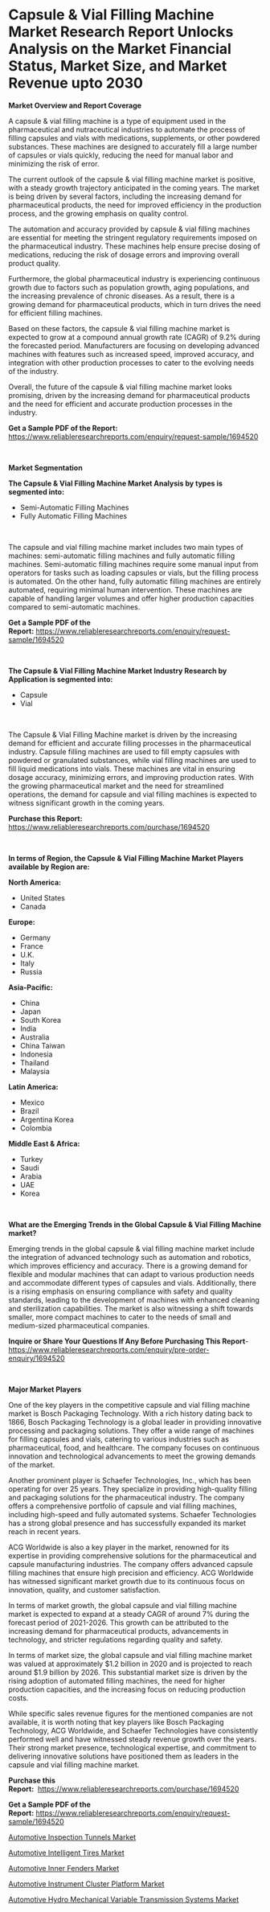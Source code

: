 <p><h1>Capsule & Vial Filling Machine Market Research Report Unlocks Analysis on the Market Financial Status, Market Size, and Market Revenue upto 2030</h1></p><p><strong>Market Overview and Report Coverage</strong></p>
<p><p>A capsule & vial filling machine is a type of equipment used in the pharmaceutical and nutraceutical industries to automate the process of filling capsules and vials with medications, supplements, or other powdered substances. These machines are designed to accurately fill a large number of capsules or vials quickly, reducing the need for manual labor and minimizing the risk of error.</p><p>The current outlook of the capsule & vial filling machine market is positive, with a steady growth trajectory anticipated in the coming years. The market is being driven by several factors, including the increasing demand for pharmaceutical products, the need for improved efficiency in the production process, and the growing emphasis on quality control.</p><p>The automation and accuracy provided by capsule & vial filling machines are essential for meeting the stringent regulatory requirements imposed on the pharmaceutical industry. These machines help ensure precise dosing of medications, reducing the risk of dosage errors and improving overall product quality.</p><p>Furthermore, the global pharmaceutical industry is experiencing continuous growth due to factors such as population growth, aging populations, and the increasing prevalence of chronic diseases. As a result, there is a growing demand for pharmaceutical products, which in turn drives the need for efficient filling machines.</p><p>Based on these factors, the capsule & vial filling machine market is expected to grow at a compound annual growth rate (CAGR) of 9.2% during the forecasted period. Manufacturers are focusing on developing advanced machines with features such as increased speed, improved accuracy, and integration with other production processes to cater to the evolving needs of the industry.</p><p>Overall, the future of the capsule & vial filling machine market looks promising, driven by the increasing demand for pharmaceutical products and the need for efficient and accurate production processes in the industry.</p></p>
<p><strong>Get a Sample PDF of the Report:</strong> <a href="https://www.reliableresearchreports.com/enquiry/request-sample/1694520">https://www.reliableresearchreports.com/enquiry/request-sample/1694520</a></p>
<p>&nbsp;</p>
<p><strong>Market Segmentation</strong></p>
<p><strong>The Capsule & Vial Filling Machine Market Analysis by types is segmented into:</strong></p>
<p><ul><li>Semi-Automatic Filling Machines</li><li>Fully Automatic Filling Machines</li></ul></p>
<p>&nbsp;</p>
<p><p>The capsule and vial filling machine market includes two main types of machines: semi-automatic filling machines and fully automatic filling machines. Semi-automatic filling machines require some manual input from operators for tasks such as loading capsules or vials, but the filling process is automated. On the other hand, fully automatic filling machines are entirely automated, requiring minimal human intervention. These machines are capable of handling larger volumes and offer higher production capacities compared to semi-automatic machines.</p></p>
<p><strong>Get a Sample PDF of the Report:</strong>&nbsp;<a href="https://www.reliableresearchreports.com/enquiry/request-sample/1694520">https://www.reliableresearchreports.com/enquiry/request-sample/1694520</a></p>
<p>&nbsp;</p>
<p><strong>The Capsule & Vial Filling Machine Market Industry Research by Application is segmented into:</strong></p>
<p><ul><li>Capsule</li><li>Vial</li></ul></p>
<p>&nbsp;</p>
<p><p>The Capsule & Vial Filling Machine market is driven by the increasing demand for efficient and accurate filling processes in the pharmaceutical industry. Capsule filling machines are used to fill empty capsules with powdered or granulated substances, while vial filling machines are used to fill liquid medications into vials. These machines are vital in ensuring dosage accuracy, minimizing errors, and improving production rates. With the growing pharmaceutical market and the need for streamlined operations, the demand for capsule and vial filling machines is expected to witness significant growth in the coming years.</p></p>
<p><strong>Purchase this Report:</strong>&nbsp; <a href="https://www.reliableresearchreports.com/purchase/1694520">https://www.reliableresearchreports.com/purchase/1694520</a></p>
<p>&nbsp;</p>
<p><strong>In terms of Region, the Capsule & Vial Filling Machine Market Players available by Region are:</strong></p>
<p>
    <p> <strong> North America: </strong>
        <ul>
            <li>United States</li>
            <li>Canada</li>
        </ul>
        </p> 
    <p> <strong> Europe: </strong>
        <ul>
            <li>Germany</li>
            <li>France</li>
            <li>U.K.</li>
            <li>Italy</li>
            <li>Russia</li>
        </ul>
        </p> 
    <p> <strong> Asia-Pacific: </strong>
        <ul>
            <li>China</li>
            <li>Japan</li>
            <li>South Korea</li>
            <li>India</li>
            <li>Australia</li>
            <li>China Taiwan</li>
            <li>Indonesia</li>
            <li>Thailand</li>
            <li>Malaysia</li>
        </ul>
        </p> 
    <p> <strong> Latin America: </strong>
        <ul>
            <li>Mexico</li>
            <li>Brazil</li>
            <li>Argentina Korea</li>
            <li>Colombia</li>
        </ul>
        </p> 
    <p> <strong> Middle East & Africa: </strong>
        <ul>
            <li>Turkey</li>
            <li>Saudi</li>
            <li>Arabia</li>
            <li>UAE</li>
            <li>Korea</li>
        </ul>
    </p>
    </p>
<p>&nbsp;</p>
<p><strong>What are the Emerging Trends in the Global Capsule & Vial Filling Machine market?</strong></p>
<p><p>Emerging trends in the global capsule & vial filling machine market include the integration of advanced technology such as automation and robotics, which improves efficiency and accuracy. There is a growing demand for flexible and modular machines that can adapt to various production needs and accommodate different types of capsules and vials. Additionally, there is a rising emphasis on ensuring compliance with safety and quality standards, leading to the development of machines with enhanced cleaning and sterilization capabilities. The market is also witnessing a shift towards smaller, more compact machines to cater to the needs of small and medium-sized pharmaceutical companies.</p></p>
<p><strong>Inquire or Share Your Questions If Any Before Purchasing This Report</strong>- <a href="https://www.reliableresearchreports.com/enquiry/pre-order-enquiry/1694520">https://www.reliableresearchreports.com/enquiry/pre-order-enquiry/1694520</a></p>
<p>&nbsp;</p>
<p><strong>Major Market Players</strong></p>
<p><p>One of the key players in the competitive capsule and vial filling machine market is Bosch Packaging Technology. With a rich history dating back to 1866, Bosch Packaging Technology is a global leader in providing innovative processing and packaging solutions. They offer a wide range of machines for filling capsules and vials, catering to various industries such as pharmaceutical, food, and healthcare. The company focuses on continuous innovation and technological advancements to meet the growing demands of the market.</p><p>Another prominent player is Schaefer Technologies, Inc., which has been operating for over 25 years. They specialize in providing high-quality filling and packaging solutions for the pharmaceutical industry. The company offers a comprehensive portfolio of capsule and vial filling machines, including high-speed and fully automated systems. Schaefer Technologies has a strong global presence and has successfully expanded its market reach in recent years.</p><p>ACG Worldwide is also a key player in the market, renowned for its expertise in providing comprehensive solutions for the pharmaceutical and capsule manufacturing industries. The company offers advanced capsule filling machines that ensure high precision and efficiency. ACG Worldwide has witnessed significant market growth due to its continuous focus on innovation, quality, and customer satisfaction.</p><p>In terms of market growth, the global capsule and vial filling machine market is expected to expand at a steady CAGR of around 7% during the forecast period of 2021-2026. This growth can be attributed to the increasing demand for pharmaceutical products, advancements in technology, and stricter regulations regarding quality and safety.</p><p>In terms of market size, the global capsule and vial filling machine market was valued at approximately $1.2 billion in 2020 and is projected to reach around $1.9 billion by 2026. This substantial market size is driven by the rising adoption of automated filling machines, the need for higher production capacities, and the increasing focus on reducing production costs.</p><p>While specific sales revenue figures for the mentioned companies are not available, it is worth noting that key players like Bosch Packaging Technology, ACG Worldwide, and Schaefer Technologies have consistently performed well and have witnessed steady revenue growth over the years. Their strong market presence, technological expertise, and commitment to delivering innovative solutions have positioned them as leaders in the capsule and vial filling machine market.</p></p>
<p><strong>Purchase this Report:</strong>&nbsp;&nbsp;<a href="https://www.reliableresearchreports.com/purchase/1694520">https://www.reliableresearchreports.com/purchase/1694520</a></p>
<p></p>
<p><strong>Get a Sample PDF of the Report:</strong>&nbsp;<a href="https://www.reliableresearchreports.com/enquiry/request-sample/1694520">https://www.reliableresearchreports.com/enquiry/request-sample/1694520</a></p>
<p><p><a href="https://www.linkedin.com/pulse/automotive-inspection-tunnels-market-research-report/">Automotive Inspection Tunnels Market</a></p><p><a href="https://www.linkedin.com/pulse/automotive-intelligent-tires-market-share-amp-new-trends-analysis/">Automotive Intelligent Tires Market</a></p><p><a href="https://www.linkedin.com/pulse/automotive-inner-fenders-market-size-2023-2030-global-industrial/">Automotive Inner Fenders Market</a></p><p><a href="https://www.linkedin.com/pulse/automotive-instrument-cluster-platform-market-research/">Automotive Instrument Cluster Platform Market</a></p><p><a href="https://www.linkedin.com/pulse/automotive-hydro-mechanical-variable-transmission-systems-1c/">Automotive Hydro Mechanical Variable Transmission Systems Market</a></p></p>